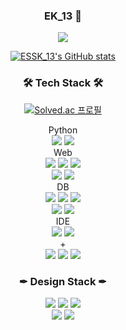 <div align=center>
  <h3> EK_13 👋</h3>

  <img src="http://mazassumnida.wtf/api/v2/generate_badge?boj=kldoggod">
  
  [![ESSK_13's GitHub stats](https://github-readme-stats.vercel.app/api?username=essk13&show_icons=true&theme=merko)](https://github.com/anuraghazra/github-readme-stats)
  
  <h3> 🛠 Tech Stack 🛠 </h3>
  
  [![Solved.ac
프로필](http://mazassumnida.wtf/api/mini/generate_badge?boj=kldoggod)](https://solved.ac/kldoggod)

  Python<br>
  <img src="https://img.shields.io/badge/Python-3766AB?style=flat-square&logo=Python&logoColor=white"/></a>
  <img src="https://img.shields.io/badge/Django-092E20?style=flat-square&logo=Django&logoColor=white"/></a>
  <br>
  Web<br>
  <img src="https://img.shields.io/badge/HTML5-E34F26?style=flat-square&logo=HTML5&logoColor=white"/></a>
  <img src="https://img.shields.io/badge/CSS3-1572B6?style=flat-square&logo=CSS3&logoColor=white"/></a>
  <img src="https://img.shields.io/badge/JavaScript-F7DF1E?style=flat-square&logo=JavaScript&logoColor=white"/></a>
  <br>
  <img src="https://img.shields.io/badge/Vue.js-4FC08D?style=flat-square&logo=Vue.js&logoColor=white"/></a>
  <img src="https://img.shields.io/badge/Node.js-339933?style=flat-square&logo=Node.js&logoColor=white"/></a>
  <br>
  DB<br>
  <img src="https://img.shields.io/badge/SQLite-003B57?style=flat-square&logo=SQLite&logoColor=white"/></a>
  <img src="https://img.shields.io/badge/MySQL-4479A1?style=flat-square&logo=MySQL&logoColor=white"/></a>
  <img src="https://img.shields.io/badge/PostgreSQL-4169E1?style=flat-square&logo=PostgreSQL&logoColor=white"/></a> 
  <br>
  <img src="https://img.shields.io/badge/Bootstrap-7952B3?style=flat-square&logo=Bootstrap&logoColor=white"/></a>
  <img src="https://img.shields.io/badge/Vuetify-1867C0?style=flat-square&logo=Vuetify&logoColor=white"/></a>
  <br>
  IDE<br>
  <img src="https://img.shields.io/badge/Visual Studio Code-007ACC?style=flat-square&logo=Visual Studio Code&logoColor=white"/></a>
  <img src="https://img.shields.io/badge/PyCharm-000000?style=flat-square&logo=PyCharm&logoColor=white"/></a>
  <br>
  +<br>
  <img src="https://img.shields.io/badge/Netlify-00C7B7?style=flat-square&logo=Netlify&logoColor=white"/></a>
  <img src="https://img.shields.io/badge/Heroku-430098?style=flat-square&logo=Heroku&logoColor=white"/></a>
  <img src="https://img.shields.io/badge/Amazon S3-569A31?style=flat-square&logo=Amazon S3&logoColor=white"/></a>
  
  <h3> ✒ Design Stack ✒ </h3>
  <img src="https://img.shields.io/badge/Adobe Photoshop-31A8FF?style=flat-square&logo=Adobe Photoshop&logoColor=white"/></a>
  <img src="https://img.shields.io/badge/Adobe Lightroom-31A8FF?style=flat-square&logo=Adobe Lightroom&logoColor=white"/></a>
  <img src="https://img.shields.io/badge/Adobe Illustrator-FF9A00?style=flat-square&logo=Adobe Illustrator&logoColor=white"/></a>
  <br>
  <img src="https://img.shields.io/badge/Adobe Premiere Pro-9999FF?style=flat-square&logo=Adobe Premiere Pro&logoColor=white"/></a>
  <img src="https://img.shields.io/badge/Adobe After Effects-9999FF?style=flat-square&logo=Adobe After Effects&logoColor=white"/></a>
  
 </div>
<!--
**essk13/essk13** is a ✨ _special_ ✨ repository because its `README.md` (this file) appears on your GitHub profile.

Here are some ideas to get you started:

- 🔭 I’m currently working on ...
- 🌱 I’m currently learning ...
- 👯 I’m looking to collaborate on ...
- 🤔 I’m looking for help with ...
- 💬 Ask me about ...
- 📫 How to reach me: ...
- 😄 Pronouns: ...
- ⚡ Fun fact: ...
-->
